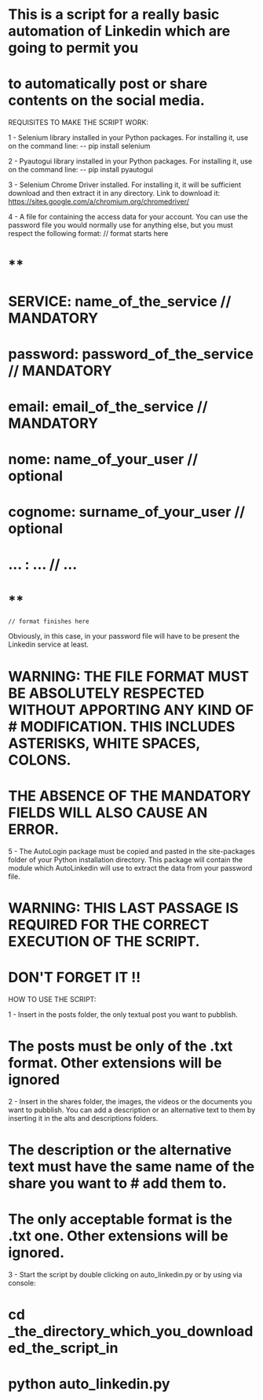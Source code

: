 # This is a script for a really basic automation of Linkedin which are going to permit you
# to automatically post or share contents on the social media.

REQUISITES TO MAKE THE SCRIPT WORK:

1 - Selenium library installed in your Python packages. For installing it, use on the            command line:
        -- pip install selenium

2 - Pyautogui library installed in your Python packages. For installing it, use on the           command line:
        -- pip install pyautogui

3 - Selenium Chrome Driver installed. For installing it, it will be sufficient download and then extract it in any directory. Link to download it: https://sites.google.com/a/chromium.org/chromedriver/

4 - A file for containing the access data for your account. You can use the password file you would normally use for anything else, but you must respect the following format:
    // format starts here
#    **
#    SERVICE: name_of_the_service        // MANDATORY
#    password: password_of_the_service   // MANDATORY
#    email: email_of_the_service         // MANDATORY
#    nome: name_of_your_user             // optional
#    cognome: surname_of_your_user       // optional
#    ... : ...                           // ...
#    **
    // format finishes here

Obviously, in this case, in your password file will have to be present the Linkedin service
at least.

# WARNING: THE FILE FORMAT MUST BE ABSOLUTELY RESPECTED WITHOUT APPORTING ANY KIND OF        #          MODIFICATION. THIS INCLUDES ASTERISKS, WHITE SPACES, COLONS.
#          THE ABSENCE OF THE MANDATORY FIELDS WILL ALSO CAUSE AN ERROR. 

5 - The AutoLogin package must be copied and pasted in the site-packages folder of your 
    Python installation directory. This package will contain the module which AutoLinkedin will use to extract the data from your password file.

# WARNING: THIS LAST PASSAGE IS REQUIRED FOR THE CORRECT EXECUTION OF THE SCRIPT.
#          DON'T FORGET IT !!

HOW TO USE THE SCRIPT:

1 - Insert in the posts folder, the only textual post you want to pubblish. 
#    The posts must be only of the .txt format. Other extensions will be ignored

2 - Insert in the shares folder, the images, the videos or the documents you want to             pubblish. You can add a description or an alternative text to them by inserting it in        the alts and descriptions folders. 
#   The description or the alternative text must have the same name of the share you want to #   add them to.
#   The only acceptable format is the .txt one. Other extensions will be ignored.

3 - Start the script by double clicking on auto_linkedin.py or by using via console:
#   cd _the_directory_which_you_downloaded_the_script_in
#   python auto_linkedin.py

